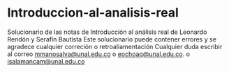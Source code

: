 # Introduccion-al-analisis-real

Solucionario de las notas de Introducción al análisis real de Leonardo Rendón y Serafín Bautista
Este solucionario puede contener errores y se agradece cualquier correción o retroaliamentación
Cualquier duda escribir al correo mmanosalva@unal.edu.co o  eochoaq@unal.edu.co. o isalamancam@unal.edu.co
